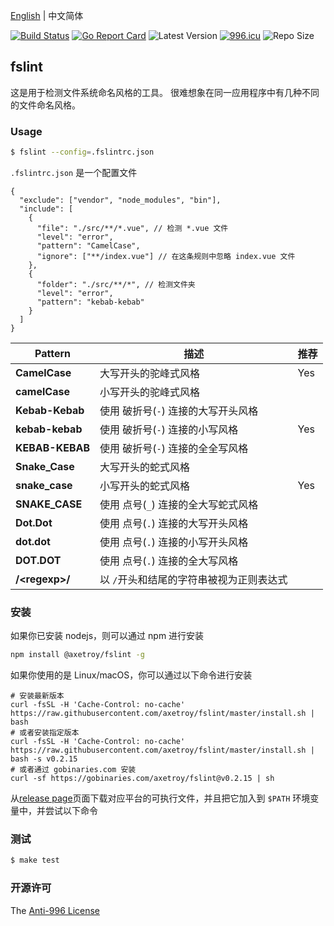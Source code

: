 [English](README.md) | 中文简体

[![Build Status](https://github.com/axetroy/fslint/workflows/ci/badge.svg)](https://github.com/axetroy/fslint/actions)
[![Go Report Card](https://goreportcard.com/badge/github.com/axetroy/fslint)](https://goreportcard.com/report/github.com/axetroy/fslint)
![Latest Version](https://img.shields.io/github/v/release/axetroy/fslint.svg)
[![996.icu](https://img.shields.io/badge/link-996.icu-red.svg)](https://996.icu)
![Repo Size](https://img.shields.io/github/repo-size/axetroy/fslint.svg)

## fslint

这是用于检测文件系统命名风格的工具。 很难想象在同一应用程序中有几种不同的文件命名风格。

### Usage

```bash
$ fslint --config=.fslintrc.json
```

`.fslintrc.json` 是一个配置文件

```jsonc
{
  "exclude": ["vendor", "node_modules", "bin"],
  "include": [
    {
      "file": "./src/**/*.vue", // 检测 *.vue 文件
      "level": "error",
      "pattern": "CamelCase",
      "ignore": ["**/index.vue"] // 在这条规则中忽略 index.vue 文件
    },
    {
      "folder": "./src/**/*", // 检测文件夹
      "level": "error",
      "pattern": "kebab-kebab"
    }
  ]
}
```

| Pattern          | 描述                                     | 推荐 |
| ---------------- | ---------------------------------------- | ---- |
| **CamelCase**    | 大写开头的驼峰式风格                     | Yes  |
| **camelCase**    | 小写开头的驼峰式风格                     |      |
| **Kebab-Kebab**  | 使用 破折号(`-`) 连接的大写开头风格      |      |
| **kebab-kebab**  | 使用 破折号(`-`) 连接的小写风格          | Yes  |
| **KEBAB-KEBAB**  | 使用 破折号(`-`) 连接的全全写风格        |      |
| **Snake_Case**   | 大写开头的蛇式风格                       |      |
| **snake_case**   | 小写开头的蛇式风格                       | Yes  |
| **SNAKE_CASE**   | 使用 点号(`_`) 连接的全大写蛇式风格      |      |
| **Dot.Dot**      | 使用 点号(`.`) 连接的大写开头风格        |      |
| **dot.dot**      | 使用 点号(`.`) 连接的小写开头风格        |      |
| **DOT.DOT**      | 使用 点号(`.`) 连接的全大写风格          |      |
| **/\<regexp\>/** | 以 `/`开头和结尾的字符串被视为正则表达式 |      |

### 安装

如果你已安装 nodejs，则可以通过 npm 进行安装

```bash
npm install @axetroy/fslint -g
```

如果你使用的是 Linux/macOS，你可以通过以下命令进行安装

```shell
# 安装最新版本
curl -fsSL -H 'Cache-Control: no-cache' https://raw.githubusercontent.com/axetroy/fslint/master/install.sh | bash
# 或者安装指定版本
curl -fsSL -H 'Cache-Control: no-cache' https://raw.githubusercontent.com/axetroy/fslint/master/install.sh | bash -s v0.2.15
# 或者通过 gobinaries.com 安装
curl -sf https://gobinaries.com/axetroy/fslint@v0.2.15 | sh
```

从[release page](https://github.com/axetroy/fslint/releases)页面下载对应平台的可执行文件，并且把它加入到 `$PATH` 环境变量中，并尝试以下命令

### 测试

```bash
$ make test
```

### 开源许可

The [Anti-996 License](LICENSE_zh-CN)
